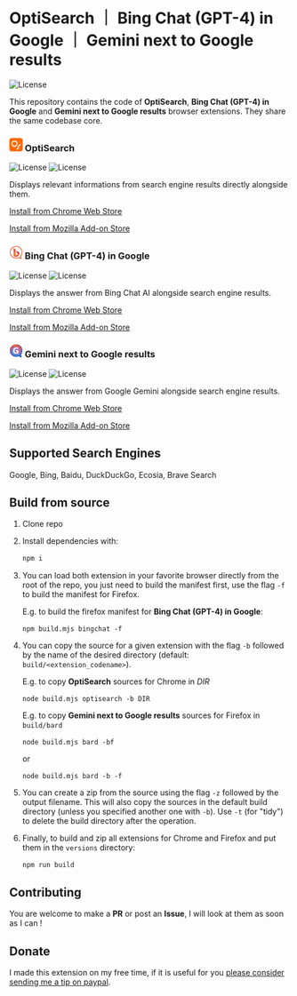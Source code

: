 # OptiSearch ｜ Bing Chat (GPT-4) in Google ｜ Gemini next to Google results

![License](https://img.shields.io/github/license/dj0ulo/optisearch)

This repository contains the code of **OptiSearch**, **Bing Chat (GPT-4) in Google** and **Gemini next to Google results** browser extensions. They share the same codebase core. 

### <img alt="OptiSearch icon" src="./icons/optisearch/icon_128.png" width="24" height="24"> OptiSearch
![License](https://img.shields.io/chrome-web-store/users/bbojmeobdaicehcopocnfhaagefleiae?label=Chrome%20Users) ![License](https://img.shields.io/amo/users/optisearch?label=Firefox%20Users)

Displays relevant informations from search engine results directly alongside them.

[Install from Chrome Web Store](https://chrome.google.com/webstore/detail/optisearch/bbojmeobdaicehcopocnfhaagefleiae)

[Install from Mozilla Add-on Store](https://addons.mozilla.org/fr/firefox/addon/optisearch/)

### <img alt="Bing Chat (GPT-4) in Google icon" src="./icons/bingchat/icon_128.png" width="24" height="24"> Bing Chat (GPT-4) in Google
![License](https://img.shields.io/chrome-web-store/users/pcnhobmoglanpljipbomknafhdlcgcng?label=Chrome%20Users) ![License](https://img.shields.io/amo/users/bing-chat-gpt-4-in-google?label=Firefox%20Users)

Displays the answer from Bing Chat AI alongside search engine results.

[Install from Chrome Web Store](https://chrome.google.com/webstore/detail/bing-chat-gpt-4-in-google/pcnhobmoglanpljipbomknafhdlcgcng)

[Install from Mozilla Add-on Store](https://addons.mozilla.org/fr/firefox/addon/bing-chat-gpt-4-in-google/)

### <img alt="Gemini next to Google results" src="./icons/bard/icon_128.png" width="24" height="24"> Gemini next to Google results
![License](https://img.shields.io/chrome-web-store/users/pkdmfoabhnkpkcacnmgilaeghiggdbgf?label=Chrome%20Users) ![License](https://img.shields.io/amo/users/bard-for-search-engines?label=Firefox%20Users)

Displays the answer from Google Gemini alongside search engine results.

[Install from Chrome Web Store](https://chrome.google.com/webstore/detail/bard-for-search-engines/pkdmfoabhnkpkcacnmgilaeghiggdbgf)

[Install from Mozilla Add-on Store](https://addons.mozilla.org/fr/firefox/addon/bard-for-search-engines/)

## Supported Search Engines
Google, Bing, Baidu, DuckDuckGo, Ecosia, Brave Search

## Build from source
1. Clone repo
1. Install dependencies with:
    ```sh
    npm i
    ```
1. You can load both extension in your favorite browser directly from the root of the repo, you just need to build the manifest first, use the flag `-f` to build the manifest for Firefox.
    
    E.g. to build the firefox manifest for **Bing Chat (GPT-4) in Google**:
    ```
    npm build.mjs bingchat -f
    ```

1. You can copy the source for a given extension with the flag `-b` followed by the name of the desired directory (default: `build/<extension_codename>`).

    E.g. to copy **OptiSearch** sources for Chrome in *DIR*
    ```
    node build.mjs optisearch -b DIR
    ```
    E.g. to copy **Gemini next to Google results** sources for Firefox in `build/bard`
    ```
    node build.mjs bard -bf
    ```
    or
    ```
    node build.mjs bard -b -f
    ```
1. You can create a zip from the source using the flag `-z` followed by the output filename. This will also copy the sources in the default build directory (unless you specified another one with `-b`). Use `-t` (for "tidy") to delete the build directory after the operation.

1. Finally, to build and zip all extensions for Chrome and Firefox and put them in the `versions` directory: 
    ```
    npm run build
    ```

## Contributing
You are welcome to make a **PR** or post an **Issue**, I will look at them as soon as I can !

## Donate
I made this extension on my free time, if it is useful for you [please consider sending me a tip on paypal](https://www.paypal.com/donate?hosted_button_id=VPF2BYBDBU5AA).
